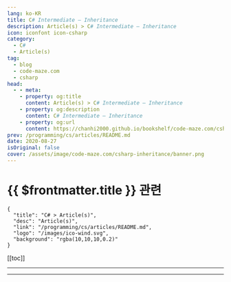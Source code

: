 ```yaml
---
lang: ko-KR
title: C# Intermediate – Inheritance
description: Article(s) > C# Intermediate – Inheritance
icon: iconfont icon-csharp
category: 
  - C#
  - Article(s)
tag: 
  - blog
  - code-maze.com
  - csharp
head:  
  - - meta:
    - property: og:title
      content: Article(s) > C# Intermediate – Inheritance
    - property: og:description
      content: C# Intermediate – Inheritance
    - property: og:url
      content: https://chanhi2000.github.io/bookshelf/code-maze.com/csharp-inheritance.html
prev: /programming/cs/articles/README.md
date: 2020-08-27
isOriginal: false
cover: /assets/image/code-maze.com/csharp-inheritance/banner.png
---
```


# {{ $frontmatter.title }} 관련

```component VPCard
{
  "title": "C# > Article(s)",
  "desc": "Article(s)",
  "link": "/programming/cs/articles/README.md",
  "logo": "/images/ico-wind.svg",
  "background": "rgba(10,10,10,0.2)"
}
```

[[toc]]

---

<SiteInfo
  name="C# Intermediate – Inheritance"
  desc="You will learn about C# Inheritance, how to use base keyword, more about polimorphism with the new, virtual and override keywords and what rules to follow."
  url="https://code-maze.com/csharp-inheritance/"
  logo="/assets/image/code-maze.com/favicon.png"
  preview="/assets/image/csharp-inheritance/banner.png"/>

<!-- TODO: 작성 -->

---

<TagLinks />
